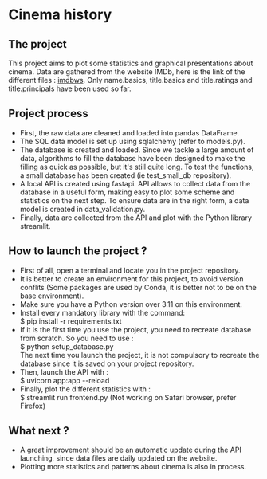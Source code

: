 # Cinema history
## The project
This project aims to plot some statistics and graphical presentations about cinema.
Data are gathered from the website IMDb, here is the link of the different files : [imdbws](https://datasets.imdbws.com). 
Only name.basics, title.basics and title.ratings and title.principals have been used so far. 

## Project process
- First, the raw data are cleaned and loaded into pandas DataFrame.
- The SQL data model is set up using sqlalchemy (refer to models.py).
- The database is created and loaded. Since we tackle a large amount of data, algorithms to fill the database have been designed to make the filling as quick as possible, but it's still quite long. To test the functions, a small database has been created (ie test_small_db repository).
- A local API is created using fastapi. API allows to collect data from the database in a useful form, making easy to plot some scheme and statistics on the next step. To ensure data are in the right form, a data model is created in data_validation.py.
- Finally, data are collected from the API and plot with the Python library streamlit.

## How to launch the project ?
- First of all, open a terminal and locate you in the project repository.
- It is better to create an environment for this project, to avoid version conflits (Some packages are used by Conda, it is better not to be on the base environment).
- Make sure you have a Python version over 3.11 on this environment.
- Install every mandatory library with the command:  
    $ pip install -r requirements.txt
- If it is the first time you use the project, you need to recreate database from scratch. So you need to use :  
    $ python setup_database.py  
    The next time you launch the project, it is not compulsory to recreate the database since it is saved on your project repository.
- Then, launch the API with :  
    $ uvicorn app:app --reload
- Finally, plot the different statistics with :  
    $ streamlit run frontend.py
    (Not working on Safari browser, prefer Firefox)

## What next ?
- A great improvement should be an automatic update during the API launching, since data files are daily updated on the website.
- Plotting more statistics and patterns about cinema is also in process.
